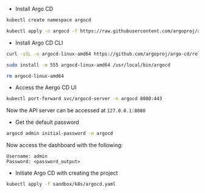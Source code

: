 * Install Argo CD

```sh
kubectl create namespace argocd

kubectl apply -n argocd -f https://raw.githubusercontent.com/argoproj/argo-cd/stable/manifests/install.yaml
```

* Install Argo CD CLI

```sh
curl -sSL -o argocd-linux-amd64 https://github.com/argoproj/argo-cd/releases/latest/download/argocd-linux-amd64

sudo install -m 555 argocd-linux-amd64 /usr/local/bin/argocd

rm argocd-linux-amd64
```

* Access the Aergo CD UI

```sh
kubectl port-forward svc/argocd-server -n argocd 8080:443
```

Now the API server can be accessed at `127.0.0.1:8080`

* Get the default password

```sh
argocd admin initial-password -n argocd
```

Now access the dashboard with the following:

```
Username: admin
Password: <password_output>
```

* Initiate Argo CD with creating the project

```sh
kubectl apply -f sandbox/k8s/argocd.yaml
```
